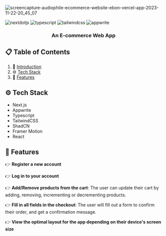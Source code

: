 
![screencapture-audiophile-ecommerce-website-ebon-vercel-app-2023-11-22-20_45_07](https://github.com/user-attachments/assets/a08ccb6c-deed-49f0-a81c-86e11ae5b921)

  <div>
    <img src="https://img.shields.io/badge/-Next_JS-black?style=for-the-badge&logoColor=white&logo=nextdotjs&color=000000" alt="nextdotjs" />
    <img src="https://img.shields.io/badge/-TypeScript-black?style=for-the-badge&logoColor=white&logo=typescript&color=3178C6" alt="typescript" />
    <img src="https://img.shields.io/badge/-Tailwind_CSS-black?style=for-the-badge&logoColor=white&logo=tailwindcss&color=06B6D4" alt="tailwindcss" />
    <img src="https://img.shields.io/badge/-Appwrite-black?style=for-the-badge&logoColor=white&logo=appwrite&color=FD366E" alt="appwrite" />
  </div>

  <h3 align="center">An E-commerce Web App</h3>
</div>

## 📋 <a name="table">Table of Contents</a>

1. 🤖 [Introduction](#introduction)
2. ⚙️ [Tech Stack](#tech-stack)
3. 🔋 [Features](#features)

## <a name="tech-stack">⚙️ Tech Stack</a>

- Next.js
- Appwrite
- Typescript
- TailwindCSS
- ShadCN
- Framer Motion
- React

## <a name="features">🔋 Features</a>

👉 **Register a new account**

👉 **Log in to your account**

👉 **Add/Remove products from the cart**: The user can update their cart by adding, removing, incrementing or decrementing products.

👉 **Fill in all fields in the checkout**: The user will fill out a form to confirm their order, and get a confirmation message.

👉 **View the optimal layout for the app depending on their device's screen size**


